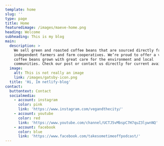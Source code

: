 ```yaml
---
template: home
slug: ''
type: page
title: Home
featuredimage: /images/maeve-home.png
heading: Welcome
subheading: This is my blog
main:
  description: >
    We sell green and roasted coffee beans that are sourced directly from
    independent farmers and farm cooperatives. We’re proud to offer a variety of
    coffee beans grown with great care for the environment and local
    communities. Check our post or contact us directly for current availability.
  image:
    alt: This is not really an image
    link: /images/gatsby-icon.png
  title: 'Hi, Im netlify-blog'
contact:
  buttontext: Contact
  socialmedia:
    - account: instagram
      color: pink
      link: 'https://www.instagram.com/vegandthecity/'
    - account: youtube
      color: red
      link: 'https://www.youtube.com/channel/UCTJ5vMbspC7H7quZ3lywnNQ'
    - account: facebook
      color: blue
      link: 'https://www.facebook.com/takesometimeoffpodcast/'
---
```

